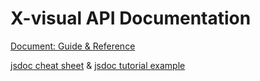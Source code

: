 # X-visual API Documentation

[Document: Guide & Reference](../index.html)

[jsdoc cheat sheet](https://jsdoc.app/)
& [jsdoc tutorial example](https://github.com/bradtraversy/jsdoc-examples/)
